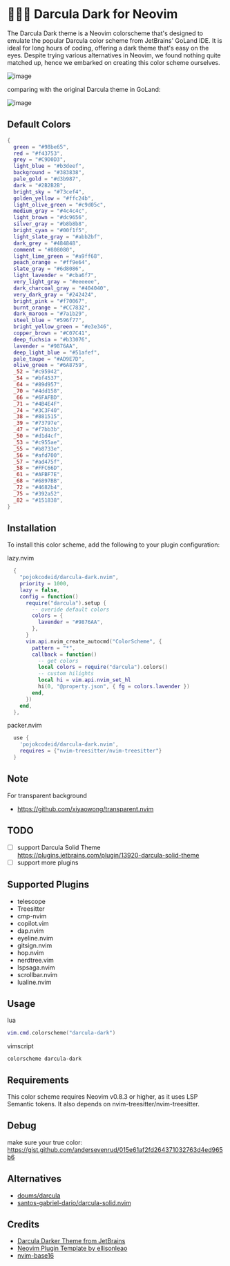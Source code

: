 # 🧛🏻‍♂️ Darcula Dark for Neovim

The Darcula Dark theme is a Neovim colorscheme that's designed to emulate the popular Darcula color scheme from JetBrains' GoLand IDE. It is ideal for long hours of coding, offering a dark theme that's easy on the eyes. Despite trying various alternatives in Neovim, we found nothing quite matched up, hence we embarked on creating this color scheme ourselves.

![image](https://github.com/xiantang/darcula-dark.nvim/blob/main/img/preview.png?raw=true)

comparing with the original Darcula theme in GoLand:

![image](https://github.com/xiantang/darcula-dark.nvim/blob/main/img/256969805-1d3f86f1-3692-4267-a113-56a76be67e99.png?raw=true)

## Default Colors

```lua
{
  green = "#98be65",
  red = "#f43753",
  grey = "#C9D0D3",
  light_blue = "#b3deef",
  background = "#383838",
  pale_gold = "#d3b987",
  dark = "#2B2B2B",
  bright_sky = "#73cef4",
  golden_yellow = "#ffc24b",
  light_olive_green = "#c9d05c",
  medium_gray = "#4c4c4c",
  light_brown = "#dc9656",
  silver_gray = "#b8b8b8",
  bright_cyan = "#00f1f5",
  light_slate_gray = "#abb2bf",
  dark_grey = "#484848",
  comment = "#808080",
  light_lime_green = "#a9ff68",
  peach_orange = "#ff9e64",
  slate_gray = "#6d8086",
  light_lavender = "#cba6f7",
  very_light_gray = "#eeeeee",
  dark_charcoal_gray = "#404040",
  very_dark_gray = "#242424",
  bright_pink = "#f70067",
  burnt_orange = "#CC7832",
  dark_maroon = "#7a1b29",
  steel_blue = "#596f77",
  bright_yellow_green = "#e3e346",
  copper_brown = "#C07C41",
  deep_fuchsia = "#b33076",
  lavender = "#9876AA",
  deep_light_blue = "#51afef",
  pale_taupe = "#AD9E7D",
  olive_green = "#6A8759",
  _52 = "#c95942",
  _54 = "#bf4537",
  _64 = "#89d957",
  _70 = "#4dd158",
  _66 = "#6FAFBD",
  _71 = "#4B4E4F",
  _74 = "#3C3F40",
  _38 = "#881515",
  _39 = "#73797e",
  _47 = "#f7bb3b",
  _50 = "#d1d4cf",
  _53 = "#c955ae",
  _55 = "#b8733e",
  _56 = "#afd700",
  _57 = "#ad475f",
  _58 = "#FFC66D",
  _61 = "#AFBF7E",
  _68 = "#6897BB",
  _72 = "#4682b4",
  _75 = "#392a52",
  _82 = "#151838",
}
```

## Installation

To install this color scheme, add the following to your plugin configuration:

lazy.nvim

```lua
  {
    "pojokcodeid/darcula-dark.nvim",
    priority = 1000,
    lazy = false,
    config = function()
      require("darcula").setup {
        -- overide default colors
        colors = {
          lavender = "#9876AA",
        },
      }
      vim.api.nvim_create_autocmd("ColorScheme", {
        pattern = "*",
        callback = function()
          -- get colors
          local colors = require("darcula").colors()
          -- custom hilights
          local hi = vim.api.nvim_set_hl
          hi(0, "@property.json", { fg = colors.lavender })
        end,
      })
    end,
  },
```

packer.nvim

```lua
  use {
    'pojokcodeid/darcula-dark.nvim',
    requires = {"nvim-treesitter/nvim-treesitter"}
  }

```

## Note

For transparent background

- https://github.com/xiyaowong/transparent.nvim

## TODO

- [ ] support Darcula Solid Theme https://plugins.jetbrains.com/plugin/13920-darcula-solid-theme
- [ ] support more plugins

## Supported Plugins

- telescope
- Treesitter
- cmp-nvim
- copilot.vim
- dap.nvim
- eyeline.nvim
- gitsign.nvim
- hop.nvim
- nerdtree.vim
- lspsaga.nvim
- scrollbar.nvim
- lualine.nvim

## Usage

lua

```lua
vim.cmd.colorscheme("darcula-dark")

```

vimscript

```vimscript
colorscheme darcula-dark
```

## Requirements

This color scheme requires Neovim v0.8.3 or higher, as it uses LSP Semantic tokens. It also depends on nvim-treesitter/nvim-treesitter.

## Debug

make sure your true color: https://gist.github.com/andersevenrud/015e61af2fd264371032763d4ed965b6

## Alternatives

- [doums/darcula](https://github.com/doums/darcula)
- [santos-gabriel-dario/darcula-solid.nvim](https://github.com/santos-gabriel-dario/darcula-solid.nvim)

## Credits

- [Darcula Darker Theme from JetBrains](https://plugins.jetbrains.com/plugin/12692-darcula-darker-theme)
- [Neovim Plugin Template by ellisonleao](https://github.com/ellisonleao/nvim-plugin-template)
- [nvim-base16](https://github.com/RRethy/nvim-base16)
